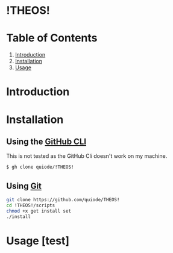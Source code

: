 # !THEOS!

# Table of Contents

1. [Introduction](#introduction)
1. [Installation](#installation)
1. [Usage](#usage)

# Introduction

# Installation

## Using the [GitHub CLI](https://github.com/cli/cli)

This is not tested as the GitHub Cli doesn't work on my machine.

```bash
$ gh clone quiode/!THEOS!
```

## Using [Git](https://git-scm.com/)

```bash
git clone https://github.com/quiode/THEOS!
cd !THEOS!/scripts
chmod +x get install set
./install
```

# Usage [test]

<!-- Variables -->

